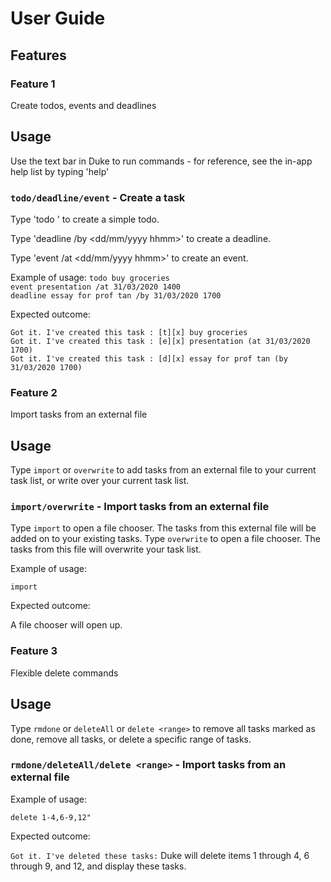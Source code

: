 # User Guide

## Features 

### Feature 1 
Create todos, events and deadlines
## Usage
Use the text bar in Duke to run commands - for reference, see the in-app help
list by typing 'help'

### `todo/deadline/event` - Create a task

Type 'todo <name>' to create a simple todo. <br />

Type 'deadline <task> /by <dd/mm/yyyy hhmm>' to create a deadline. <br />

Type 'event <task> /at <dd/mm/yyyy hhmm>' to create an event. <br />


Example of usage: 
`todo buy groceries` <br />
`event presentation /at 31/03/2020 1400` <br />
`deadline essay for prof tan /by 31/03/2020 1700` <br />

Expected outcome:

`Got it. I've created this task :
 [t][x] buy groceries` <br />
`Got it. I've created this task :
 [e][x] presentation (at 31/03/2020 1700)` <br />
 `Got it. I've created this task :
  [d][x] essay for prof tan (by 31/03/2020 1700)` <br />
 
### Feature 2
Import tasks from an external file
## Usage
Type `import` or `overwrite` to add tasks from an external file to your current task list, or write over your current task list.

### `import/overwrite` - Import tasks from an external file

Type `import` to open a file chooser. The tasks from this external file will be added on to your existing tasks. 
Type `overwrite` to open a file chooser. The tasks from this file will overwrite your task list.


Example of usage: 

`import`

Expected outcome:

A file chooser will open up.


### Feature 3
Flexible delete commands
## Usage
Type `rmdone` or `deleteAll` or `delete <range>` to remove all tasks marked as done, remove 
all tasks, or delete a specific range of tasks.

### `rmdone/deleteAll/delete <range>` - Import tasks from an external file



Example of usage: 

`delete 1-4,6-9,12"`

Expected outcome:

`Got it. I've deleted these tasks:`
Duke will delete items 1 through 4, 6 through 9, and 12, and display these tasks.





